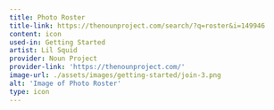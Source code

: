```yaml
---
title: Photo Roster
title-link: https://thenounproject.com/search/?q=roster&i=149946
content: icon
used-in: Getting Started
artist: Lil Squid
provider: Noun Project
provider-link: 'https://thenounproject.com/'
image-url: ./assets/images/getting-started/join-3.png
alt: 'Image of Photo Roster'
type: icon
---
```

